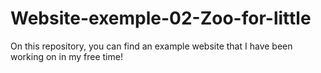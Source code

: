 # Website-exemple-02-Zoo-for-little
On this repository, you can find an example website that I have been working on in my free time!
